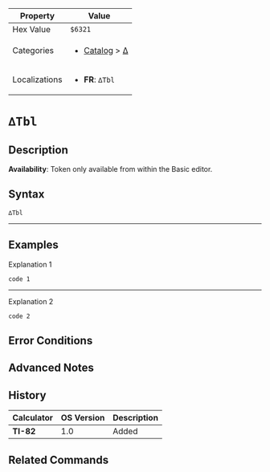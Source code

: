 | Property      | Value |
|---------------|-------|
| Hex Value     | `$6321`|
| Categories    | <ul><li>[Catalog](../categories/Catalog.md) > [∆](../categories/Catalog.md#∆)</li></ul> |
| Localizations | <ul><li><b>FR</b>: `∆Tbl`</li></ul> |

# `∆Tbl`

## Description



<b>Availability</b>: Token only available from within the Basic editor.

## Syntax
`∆Tbl`

<hr>

## Examples

Explanation 1
```ti-basic
code 1
```
---
Explanation 2
```ti-basic
code 2
```

## Error Conditions


## Advanced Notes


## History
| Calculator | OS Version | Description |
|------------|------------|-------------|
| <b>TI-82</b> | 1.0 | Added

## Related Commands

    